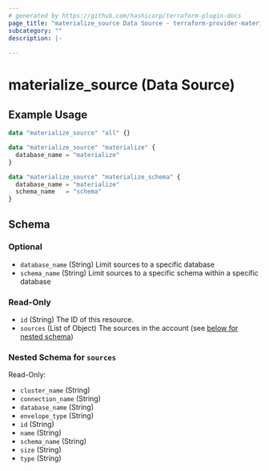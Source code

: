 ```yaml
---
# generated by https://github.com/hashicorp/terraform-plugin-docs
page_title: "materialize_source Data Source - terraform-provider-materialize"
subcategory: ""
description: |-
  
---
```


# materialize_source (Data Source)



## Example Usage

```terraform
data "materialize_source" "all" {}

data "materialize_source" "materialize" {
  database_name = "materialize"
}

data "materialize_source" "materialize_schema" {
  database_name = "materialize"
  schema_name   = "schema"
}
```

<!-- schema generated by tfplugindocs -->
## Schema

### Optional

- `database_name` (String) Limit sources to a specific database
- `schema_name` (String) Limit sources to a specific schema within a specific database

### Read-Only

- `id` (String) The ID of this resource.
- `sources` (List of Object) The sources in the account (see [below for nested schema](#nestedatt--sources))

<a id="nestedatt--sources"></a>
### Nested Schema for `sources`

Read-Only:

- `cluster_name` (String)
- `connection_name` (String)
- `database_name` (String)
- `envelope_type` (String)
- `id` (String)
- `name` (String)
- `schema_name` (String)
- `size` (String)
- `type` (String)
